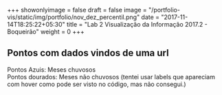 +++ 
showonlyimage = false 
draft = false
image = "/portfolio-vis/static/img/portfolio/nov_dez_percentil.png" 
date = "2017-11-14T18:25:22+05:30" 
title = "Lab 2 Visualização da Informação 2017.2 - Boqueirão" 
weight = 0 
+++

<script src="https://d3js.org/d3.v4.min.js"></script>

<div class="container">
    <div class="row">
      <h2>Pontos com dados vindos de uma url</h2>
    </div>
    <div class="row mychart" id="chart">
    Pontos Azuis: Meses chuvosos<br/>
    Pontos dourados: Meses não chuvosos
    (tentei usar labels que apareciam com hover como pode ser visto no código, mas não consegui.)
    </div>
</div>

<style>
.chuvoso {
    fill: steelblue;
}

.nao-chuvoso {
    fill: goldenrod;
}

.mychart rect:hover {
    fill: goldenrod;
}

.mychart text {
    font: 12px sans-serif;
    text-anchor: left;
}

.label-meses {
  display: none;
}

.label-meses:hover {
  display: inline-block;
  font: 12px sans-serif;
  text-anchor: left;
}

</style>

<script type="text/javascript">
    "use strict"

    function desenhaGrafico(dados) {
       var alturaSVG = 400, larguraSVG = 900;
       var	margin = {top: 10, right: 20, bottom:30, left: 45},
          larguraVis = larguraSVG - margin.left - margin.right,
          alturaVis = alturaSVG - margin.top - margin.bottom;

          var grafico = d3.select('#chart')
              .append('svg')
                .attr('height', alturaSVG)
                .attr('width', larguraSVG)
              .append('g')
                .attr('transform', `translate(${margin.left}, ${margin.right})`);

          var alturaCirculos = alturaVis / 2;
      const FEVEREIRO = 2, AGOSTO = 8;

      /*
       * As escalas
       */
      const noventaPercentis = dados.map((dado) => dado['noventa-percentil']);
      var x = d3.scaleLinear().domain([d3.min(noventaPercentis), d3.max(noventaPercentis)]).range([0, larguraVis]);

      const dezPercentis = dados.map((dado) => dado['dez_percentil']);
      var y = d3.scaleLinear().domain([d3.max(dezPercentis), d3.min(dezPercentis)]).range([0, alturaVis]);

      var containerCirculos = grafico.selectAll('g')
               .data(dados)
               .enter().append('g');

      containerCirculos.append('circle')
                   .attr('cx', d => x(d['noventa-percentil'])) 
                   .attr('cy', d => y(d['dez_percentil']))
                   .attr('r', 5)
                   .attr('class', d => d.mes >= FEVEREIRO && d.mes <= AGOSTO? 'chuvoso' : 'nao-chuvoso');

      containerCirculos.append('text')
              .attr('dx', d => x(d['noventa-percentil']))
              .attr('dy', d =>y(d['dez_percentil']))
              .attr('class', 'label-meses')
              .text(d=>d.mes >= FEVEREIRO && d.mes <= AGOSTO? 'Mês chuvoso' : 'Mês não chuvoso');

      grafico.append("g")
              .attr("class", "x axis")
              .attr("transform", "translate(0," + alturaVis + ")")
              .call(d3.axisBottom(x)); 

      grafico.append('g')
              .attr('transform', 'translate(0,0)')
              .call(d3.axisLeft(y))

      grafico.append("text")
        .attr("transform", "translate(-30," + (alturaVis + margin.top)/2 + ") rotate(-90)")
        .text("Dez-percentil");

      grafico.append("text")
        .attr("transform", `translate(${(larguraVis + margin.left + margin.right)/2}, ${alturaVis})`)
        .text("Noventa-percentil");
    }

    d3.json('/portfolio-vis/static/data/boqueirao-por-mes.json', function(dados) {
      desenhaGrafico(dados);
    });
  </script>
